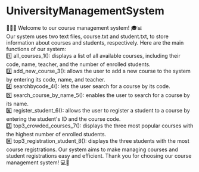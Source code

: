 # UniversityManagementSystem
 📝👩‍🎓 Welcome to our course management system! 🎓📊  
 Our system uses two text files, course.txt and student.txt, to store information about courses and students, respectively.  Here are the main functions of our system:  
 1️⃣ all_courses_1(): displays a list of all available courses, including their code, name, teacher, and the number of enrolled students.  
3️⃣ add_new_course_3(): allows the user to add a new course to the system by entering its code, name, and teacher.  
4️⃣ searchbycode_4(): lets the user search for a course by its code.  
5️⃣ search_course_by_name_5(): enables the user to search for a course by its name.  
6️⃣ register_student_6(): allows the user to register a student to a course by entering the student's ID and the course code.  
7️⃣ top3_crowded_courses_7(): displays the three most popular courses with the highest number of enrolled students.  
8️⃣ top3_registration_student_8(): displays the three students with the most course registrations.  Our system aims to make managing courses and student registrations easy and efficient. Thank you for choosing our course management system! 💻🤝
